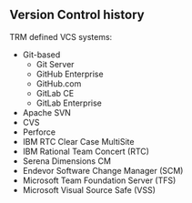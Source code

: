 ## Version Control history

TRM defined VCS systems:
* Git-based
  * Git Server
  * GitHub Enterprise
  * GitHub.com
  * GitLab CE
  * GitLab Enterprise
* Apache SVN
* CVS
* Perforce
* IBM RTC Clear Case MultiSite
* IBM Rational Team Concert (RTC)
* Serena Dimensions CM
* Endevor Software Change Manager (SCM)
* Microsoft Team Foundation Server (TFS)
* Microsoft Visual Source Safe (VSS)
